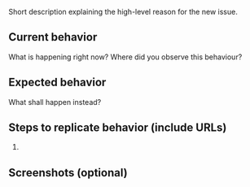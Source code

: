 Short description explaining the high-level reason for the new issue.

## Current behavior

What is happening right now? Where did you observe this behaviour?

## Expected behavior

What shall happen instead?

## Steps to replicate behavior (include URLs)

1.


## Screenshots (optional)



